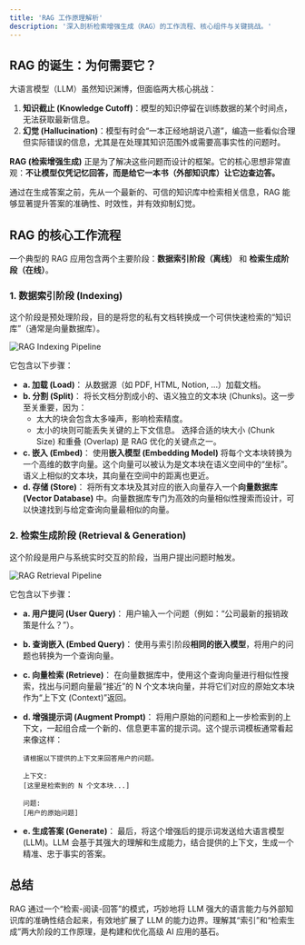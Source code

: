 ```yaml
---
title: 'RAG 工作原理解析'
description: '深入剖析检索增强生成（RAG）的工作流程、核心组件与关键挑战。'
---
```


## RAG 的诞生：为何需要它？

大语言模型（LLM）虽然知识渊博，但面临两大核心挑战：

1.  **知识截止 (Knowledge Cutoff)**：模型的知识停留在训练数据的某个时间点，无法获取最新信息。
2.  **幻觉 (Hallucination)**：模型有时会“一本正经地胡说八道”，编造一些看似合理但实际错误的信息，尤其是在处理其知识范围外或需要高事实性的问题时。

**RAG (检索增强生成)** 正是为了解决这些问题而设计的框架。它的核心思想非常直观：**不让模型仅凭记忆回答，而是给它一本书（外部知识库）让它边查边答。**

通过在生成答案之前，先从一个最新的、可信的知识库中检索相关信息，RAG 能够显著提升答案的准确性、时效性，并有效抑制幻觉。

## RAG 的核心工作流程

一个典型的 RAG 应用包含两个主要阶段：**数据索引阶段（离线）** 和 **检索生成阶段（在线）**。

### 1. 数据索引阶段 (Indexing)

这个阶段是预处理阶段，目的是将您的私有文档转换成一个可供快速检索的“知识库”（通常是向量数据库）。

![RAG Indexing Pipeline](https://.../rag-indexing.png) <!-- 以后可以替换为真实的图表链接 -->

它包含以下步骤：

- **a. 加载 (Load)**：
  从数据源（如 PDF, HTML, Notion, ...）加载文档。
- **b. 分割 (Split)**：
  将长文档分割成小的、语义独立的文本块 (Chunks)。这一步至关重要，因为：
  - 太大的块会包含太多噪声，影响检索精度。
  - 太小的块则可能丢失关键的上下文信息。
    选择合适的块大小 (Chunk Size) 和重叠 (Overlap) 是 RAG 优化的关键点之一。
- **c. 嵌入 (Embed)**：
  使用**嵌入模型 (Embedding Model)** 将每个文本块转换为一个高维的数字向量。这个向量可以被认为是文本块在语义空间中的“坐标”。语义上相似的文本块，其向量在空间中的距离也更近。
- **d. 存储 (Store)**：
  将所有文本块及其对应的嵌入向量存入一个**向量数据库 (Vector Database)** 中。向量数据库专门为高效的向量相似性搜索而设计，可以快速找到与给定查询向量最相似的向量。

### 2. 检索生成阶段 (Retrieval & Generation)

这个阶段是用户与系统实时交互的阶段，当用户提出问题时触发。

![RAG Retrieval Pipeline](https://.../rag-retrieval.png) <!-- 以后可以替换为真实的图表链接 -->

它包含以下步骤：

- **a. 用户提问 (User Query)**：
  用户输入一个问题（例如：“公司最新的报销政策是什么？”）。
- **b. 查询嵌入 (Embed Query)**：
  使用与索引阶段**相同的嵌入模型**，将用户的问题也转换为一个查询向量。
- **c. 向量检索 (Retrieve)**：
  在向量数据库中，使用这个查询向量进行相似性搜索，找出与问题向量最“接近”的 N 个文本块向量，并将它们对应的原始文本块作为“上下文 (Context)”返回。
- **d. 增强提示词 (Augment Prompt)**：
  将用户原始的问题和上一步检索到的上下文，一起组合成一个新的、信息更丰富的提示词。这个提示词模板通常看起来像这样：

  ```
  请根据以下提供的上下文来回答用户的问题。

  上下文:
  [这里是检索到的 N 个文本块...]

  问题:
  [用户的原始问题]
  ```

- **e. 生成答案 (Generate)**：
  最后，将这个增强后的提示词发送给大语言模型 (LLM)。LLM 会基于其强大的理解和生成能力，结合提供的上下文，生成一个精准、忠于事实的答案。

## 总结

RAG 通过一个“检索-阅读-回答”的模式，巧妙地将 LLM 强大的语言能力与外部知识库的准确性结合起来，有效地扩展了 LLM 的能力边界。理解其“索引”和“检索生成”两大阶段的工作原理，是构建和优化高级 AI 应用的基石。
